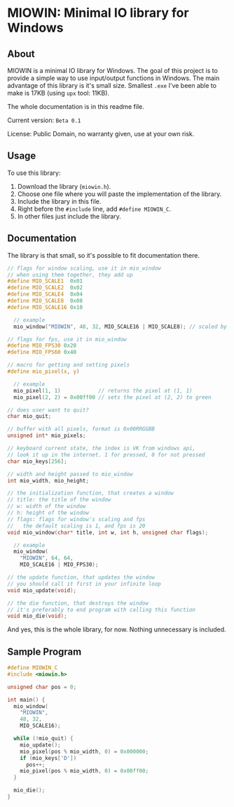 # MIOWIN: Minimal IO library for Windows

## About
MIOWIN is a minimal IO library for Windows.
The goal of this project is to provide a simple way to use input/output functions in Windows.
The main advantage of this library is it's small size.
Smallest `.exe` I've been able to make is 17KB (using `upx` tool: 11KB). 

The whole documentation is in this readme file.

Current version: `Beta 0.1`

License: Public Domain, no warranty given, use at your own risk.

## Usage
To use this library:
1. Download the library (`miowin.h`).
2. Choose one file where you will paste the implementation of the library.
3. Include the library in this file.
4. Right before the `#include` line, add `#define MIOWIN_C`.
5. In other files just include the library.


## Documentation
The library is that small, so it's possible to fit documentation there.

```c
// flags for window scaling, use it in mio_window
// when using them together, they add up
#define MIO_SCALE1  0x01
#define MIO_SCALE2  0x02
#define MIO_SCALE4  0x04
#define MIO_SCALE8  0x08
#define MIO_SCALE16 0x10

  // example
  mio_window("MIOWIN", 48, 32, MIO_SCALE16 | MIO_SCALE8); // scaled by 24

// flags for fps, use it in mio_window
#define MIO_FPS30 0x20
#define MIO_FPS60 0x40

// macro for getting and setting pixels
#define mio_pixel(x, y)

  // example
  mio_pixel(1, 1)            // returns the pixel at (1, 1)
  mio_pixel(2, 2) = 0x00ff00 // sets the pixel at (2, 2) to green 

// does user want to quit?
char mio_quit;

// buffer with all pixels, format is 0x00RRGGBB
unsigned int* mio_pixels;

// keyboard current state, the index is VK from windows api,
// look it up in the internet. 1 for pressed, 0 for not pressed
char mio_keys[256];

// width and height passed to mio_window
int mio_width, mio_height;

// the initialization function, that creates a window
// title: the title of the window
// w: width of the window
// h: height of the window
// flags: flags for window's scaling and fps
//   the default scaling is 1, and fps is 20
void mio_window(char* title, int w, int h, unsigned char flags);

  // example
  mio_window(
    "MIOWIN", 64, 64,
    MIO_SCALE16 | MIO_FPS30);

// the update function, that updates the window
// you should call it first in your infinite loop
void mio_update(void);

// the die function, that destroys the window
// it's preferably to end program with calling this function
void mio_die(void);
```
And yes, this is the whole library, for now.
Nothing unnecessary is included.


## Sample Program
```c
#define MIOWIN_C
#include <miowin.h>

unsigned char pos = 0;

int main() {
  mio_window(
    "MIOWIN",
    48, 32,
    MIO_SCALE16);

  while (!mio_quit) {
    mio_update();
    mio_pixel(pos % mio_width, 0) = 0x000000;
    if (mio_keys['D'])
      pos++;
    mio_pixel(pos % mio_width, 0) = 0x00ff00;
  }

  mio_die();
}
```